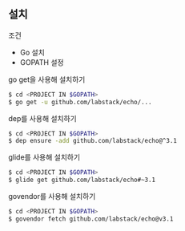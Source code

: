 ## 설치

조건
- Go 설치
- GOPATH 설정
  
go get을 사용해 설치하기
```bash
$ cd <PROJECT IN $GOPATH>
$ go get -u github.com/labstack/echo/...
```
dep를 사용해 설치하기
```bash
$ cd <PROJECT IN $GOPATH>
$ dep ensure -add github.com/labstack/echo@^3.1
```
glide를 사용해 설치하기
```bash
$ cd <PROJECT IN $GOPATH>
$ glide get github.com/labstack/echo#~3.1
```
govendor를 사용해 설치하기
```bash
$ cd <PROJECT IN $GOPATH>
$ govendor fetch github.com/labstack/echo@v3.1
```